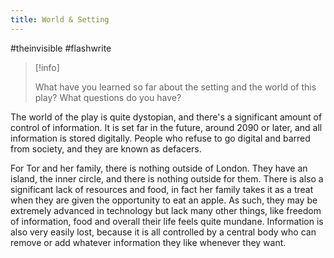 ```yaml
---
title: World & Setting
---
```

#theinvisible #flashwrite 

> [!info]
> 
> What have you learned so far about the setting and the world of this play? What questions do you have?

The world of the play is quite dystopian, and there's a significant amount of control of information. It is set far in the future, around 2090 or later, and all information is stored digitally. People who refuse to go digital and barred from society, and they are known as defacers. 

For Tor and her family, there is nothing outside of London. They have an island, the inner circle, and there is nothing outside for them. There is also a significant lack of resources and food, in fact her family takes it as a treat when they are given the opportunity to eat an apple. As such, they may be extremely advanced in technology but lack many other things, like freedom of information, food and overall their life feels quite mundane. Information is also very easily lost, because it is all controlled by a central body who can remove or add whatever information they like whenever they want. 
